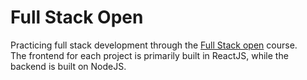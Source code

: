 # Full Stack Open
Practicing full stack development through the [Full Stack open](https://fullstackopen.com/en/) course.\
The frontend for each project is primarily built in ReactJS, while the backend is built on NodeJS.